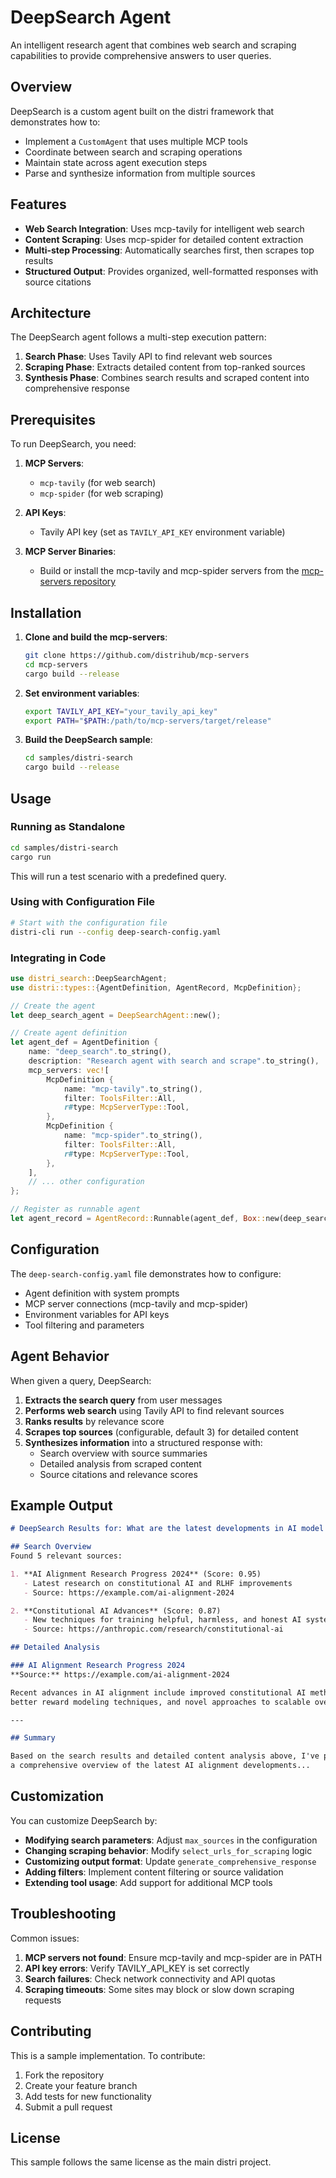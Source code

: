 # DeepSearch Agent

An intelligent research agent that combines web search and scraping capabilities to provide comprehensive answers to user queries.

## Overview

DeepSearch is a custom agent built on the distri framework that demonstrates how to:
- Implement a `CustomAgent` that uses multiple MCP tools
- Coordinate between search and scraping operations
- Maintain state across agent execution steps
- Parse and synthesize information from multiple sources

## Features

- **Web Search Integration**: Uses mcp-tavily for intelligent web search
- **Content Scraping**: Uses mcp-spider for detailed content extraction
- **Multi-step Processing**: Automatically searches first, then scrapes top results
- **Structured Output**: Provides organized, well-formatted responses with source citations

## Architecture

The DeepSearch agent follows a multi-step execution pattern:

1. **Search Phase**: Uses Tavily API to find relevant web sources
2. **Scraping Phase**: Extracts detailed content from top-ranked sources  
3. **Synthesis Phase**: Combines search results and scraped content into comprehensive response

## Prerequisites

To run DeepSearch, you need:

1. **MCP Servers**: 
   - `mcp-tavily` (for web search)
   - `mcp-spider` (for web scraping)

2. **API Keys**:
   - Tavily API key (set as `TAVILY_API_KEY` environment variable)

3. **MCP Server Binaries**:
   - Build or install the mcp-tavily and mcp-spider servers from the [mcp-servers repository](https://github.com/distrihub/mcp-servers)

## Installation

1. **Clone and build the mcp-servers**:
   ```bash
   git clone https://github.com/distrihub/mcp-servers
   cd mcp-servers
   cargo build --release
   ```

2. **Set environment variables**:
   ```bash
   export TAVILY_API_KEY="your_tavily_api_key"
   export PATH="$PATH:/path/to/mcp-servers/target/release"
   ```

3. **Build the DeepSearch sample**:
   ```bash
   cd samples/distri-search
   cargo build --release
   ```

## Usage

### Running as Standalone

```bash
cd samples/distri-search
cargo run
```

This will run a test scenario with a predefined query.

### Using with Configuration File

```bash
# Start with the configuration file
distri-cli run --config deep-search-config.yaml
```

### Integrating in Code

```rust
use distri_search::DeepSearchAgent;
use distri::types::{AgentDefinition, AgentRecord, McpDefinition};

// Create the agent
let deep_search_agent = DeepSearchAgent::new();

// Create agent definition
let agent_def = AgentDefinition {
    name: "deep_search".to_string(),
    description: "Research agent with search and scrape".to_string(),
    mcp_servers: vec![
        McpDefinition {
            name: "mcp-tavily".to_string(),
            filter: ToolsFilter::All,
            r#type: McpServerType::Tool,
        },
        McpDefinition {
            name: "mcp-spider".to_string(),
            filter: ToolsFilter::All,
            r#type: McpServerType::Tool,
        },
    ],
    // ... other configuration
};

// Register as runnable agent
let agent_record = AgentRecord::Runnable(agent_def, Box::new(deep_search_agent));
```

## Configuration

The `deep-search-config.yaml` file demonstrates how to configure:

- Agent definition with system prompts
- MCP server connections (mcp-tavily and mcp-spider)
- Environment variables for API keys
- Tool filtering and parameters

## Agent Behavior

When given a query, DeepSearch:

1. **Extracts the search query** from user messages
2. **Performs web search** using Tavily API to find relevant sources
3. **Ranks results** by relevance score
4. **Scrapes top sources** (configurable, default 3) for detailed content
5. **Synthesizes information** into a structured response with:
   - Search overview with source summaries
   - Detailed analysis from scraped content
   - Source citations and relevance scores

## Example Output

```markdown
# DeepSearch Results for: What are the latest developments in AI model alignment?

## Search Overview
Found 5 relevant sources:

1. **AI Alignment Research Progress 2024** (Score: 0.95)
   - Latest research on constitutional AI and RLHF improvements
   - Source: https://example.com/ai-alignment-2024

2. **Constitutional AI Advances** (Score: 0.87)
   - New techniques for training helpful, harmless, and honest AI systems
   - Source: https://anthropic.com/research/constitutional-ai

## Detailed Analysis

### AI Alignment Research Progress 2024
**Source:** https://example.com/ai-alignment-2024

Recent advances in AI alignment include improved constitutional AI methods,
better reward modeling techniques, and novel approaches to scalable oversight...

---

## Summary

Based on the search results and detailed content analysis above, I've provided
a comprehensive overview of the latest AI alignment developments...
```

## Customization

You can customize DeepSearch by:

- **Modifying search parameters**: Adjust `max_sources` in the configuration
- **Changing scraping behavior**: Modify `select_urls_for_scraping` logic
- **Customizing output format**: Update `generate_comprehensive_response`
- **Adding filters**: Implement content filtering or source validation
- **Extending tool usage**: Add support for additional MCP tools

## Troubleshooting

Common issues:

1. **MCP servers not found**: Ensure mcp-tavily and mcp-spider are in PATH
2. **API key errors**: Verify TAVILY_API_KEY is set correctly
3. **Search failures**: Check network connectivity and API quotas
4. **Scraping timeouts**: Some sites may block or slow down scraping requests

## Contributing

This is a sample implementation. To contribute:

1. Fork the repository
2. Create your feature branch
3. Add tests for new functionality
4. Submit a pull request

## License

This sample follows the same license as the main distri project.